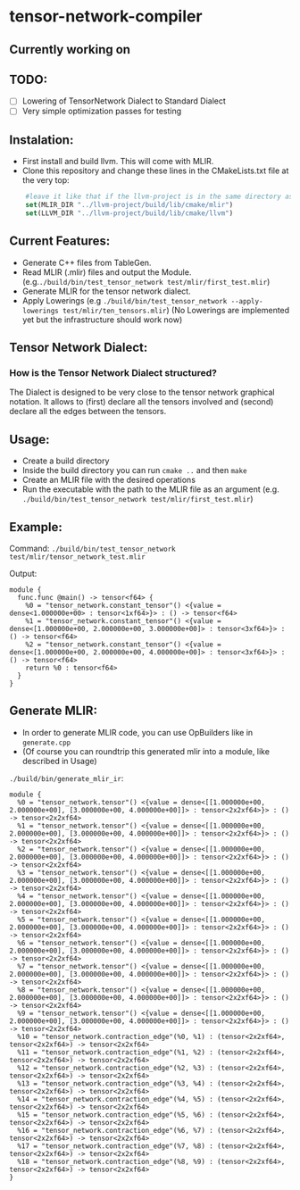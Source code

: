# tensor-network-compiler

## Currently working on

  

## TODO:
- [ ] Lowering of TensorNetwork Dialect to Standard Dialect
- [ ] Very simple optimization passes for testing

## Instalation:
- First install and build llvm. This will come with MLIR.
- Clone this repository and change these lines in the CMakeLists.txt file at the very top:
``` cmake
    #leave it like that if the llvm-project is in the same directory as this project
    set(MLIR_DIR "../llvm-project/build/lib/cmake/mlir")
    set(LLVM_DIR "../llvm-project/build/lib/cmake/llvm")
```

## Current Features:
- Generate C++ files from TableGen.
- Read MLIR (.mlir) files and output the Module. (e.g.`./build/bin/test_tensor_network test/mlir/first_test.mlir`)
- Generate MLIR for the tensor network dialect.
- Apply Lowerings (e.g `./build/bin/test_tensor_network --apply-lowerings test/mlir/ten_tensors.mlir`) (No Lowerings are implemented yet but the infrastructure should work now)

## Tensor Network Dialect:
### How is the Tensor Network Dialect structured?
The Dialect is designed to be very close to the tensor network graphical notation. It allows to (first) declare all the tensors involved and (second) declare all the edges between the tensors.

## Usage:
- Create a build directory
- Inside the build directory you can run `cmake ..` and then `make`
- Create an MLIR file with the desired operations
- Run the executable with the path to the MLIR file as an argument (e.g. `./build/bin/test_tensor_network test/mlir/first_test.mlir`)

## Example:
Command: `./build/bin/test_tensor_network test/mlir/tensor_network_test.mlir`

Output: 
```mlir
module {
  func.func @main() -> tensor<f64> {
    %0 = "tensor_network.constant_tensor"() <{value = dense<1.000000e+00> : tensor<1xf64>}> : () -> tensor<f64>
    %1 = "tensor_network.constant_tensor"() <{value = dense<[1.000000e+00, 2.000000e+00, 3.000000e+00]> : tensor<3xf64>}> : () -> tensor<f64>
    %2 = "tensor_network.constant_tensor"() <{value = dense<[1.000000e+00, 2.000000e+00, 4.000000e+00]> : tensor<3xf64>}> : () -> tensor<f64>
    return %0 : tensor<f64>
  }
}
 ```

## Generate MLIR:

- In order to generate MLIR code, you can use OpBuilders like in `generate.cpp`
- (Of course you can roundtrip this generated mlir into a module, like described in Usage)

`./build/bin/generate_mlir_ir`: 
```mlir
module {
  %0 = "tensor_network.tensor"() <{value = dense<[[1.000000e+00, 2.000000e+00], [3.000000e+00, 4.000000e+00]]> : tensor<2x2xf64>}> : () -> tensor<2x2xf64>
  %1 = "tensor_network.tensor"() <{value = dense<[[1.000000e+00, 2.000000e+00], [3.000000e+00, 4.000000e+00]]> : tensor<2x2xf64>}> : () -> tensor<2x2xf64>
  %2 = "tensor_network.tensor"() <{value = dense<[[1.000000e+00, 2.000000e+00], [3.000000e+00, 4.000000e+00]]> : tensor<2x2xf64>}> : () -> tensor<2x2xf64>
  %3 = "tensor_network.tensor"() <{value = dense<[[1.000000e+00, 2.000000e+00], [3.000000e+00, 4.000000e+00]]> : tensor<2x2xf64>}> : () -> tensor<2x2xf64>
  %4 = "tensor_network.tensor"() <{value = dense<[[1.000000e+00, 2.000000e+00], [3.000000e+00, 4.000000e+00]]> : tensor<2x2xf64>}> : () -> tensor<2x2xf64>
  %5 = "tensor_network.tensor"() <{value = dense<[[1.000000e+00, 2.000000e+00], [3.000000e+00, 4.000000e+00]]> : tensor<2x2xf64>}> : () -> tensor<2x2xf64>
  %6 = "tensor_network.tensor"() <{value = dense<[[1.000000e+00, 2.000000e+00], [3.000000e+00, 4.000000e+00]]> : tensor<2x2xf64>}> : () -> tensor<2x2xf64>
  %7 = "tensor_network.tensor"() <{value = dense<[[1.000000e+00, 2.000000e+00], [3.000000e+00, 4.000000e+00]]> : tensor<2x2xf64>}> : () -> tensor<2x2xf64>
  %8 = "tensor_network.tensor"() <{value = dense<[[1.000000e+00, 2.000000e+00], [3.000000e+00, 4.000000e+00]]> : tensor<2x2xf64>}> : () -> tensor<2x2xf64>
  %9 = "tensor_network.tensor"() <{value = dense<[[1.000000e+00, 2.000000e+00], [3.000000e+00, 4.000000e+00]]> : tensor<2x2xf64>}> : () -> tensor<2x2xf64>
  %10 = "tensor_network.contraction_edge"(%0, %1) : (tensor<2x2xf64>, tensor<2x2xf64>) -> tensor<2x2xf64>
  %11 = "tensor_network.contraction_edge"(%1, %2) : (tensor<2x2xf64>, tensor<2x2xf64>) -> tensor<2x2xf64>
  %12 = "tensor_network.contraction_edge"(%2, %3) : (tensor<2x2xf64>, tensor<2x2xf64>) -> tensor<2x2xf64>
  %13 = "tensor_network.contraction_edge"(%3, %4) : (tensor<2x2xf64>, tensor<2x2xf64>) -> tensor<2x2xf64>
  %14 = "tensor_network.contraction_edge"(%4, %5) : (tensor<2x2xf64>, tensor<2x2xf64>) -> tensor<2x2xf64>
  %15 = "tensor_network.contraction_edge"(%5, %6) : (tensor<2x2xf64>, tensor<2x2xf64>) -> tensor<2x2xf64>
  %16 = "tensor_network.contraction_edge"(%6, %7) : (tensor<2x2xf64>, tensor<2x2xf64>) -> tensor<2x2xf64>
  %17 = "tensor_network.contraction_edge"(%7, %8) : (tensor<2x2xf64>, tensor<2x2xf64>) -> tensor<2x2xf64>
  %18 = "tensor_network.contraction_edge"(%8, %9) : (tensor<2x2xf64>, tensor<2x2xf64>) -> tensor<2x2xf64>
}

 ```
